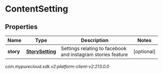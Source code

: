 # ContentSetting


## Properties

| Name | Type | Description | Notes |
| ------------ | ------------- | ------------- | ------------- |
| **story** | [**StorySetting**](StorySetting) | Settings relating to facebook and instagram stories feature |  [optional] |




_com.mypurecloud.sdk.v2:platform-client-v2:213.0.0_
